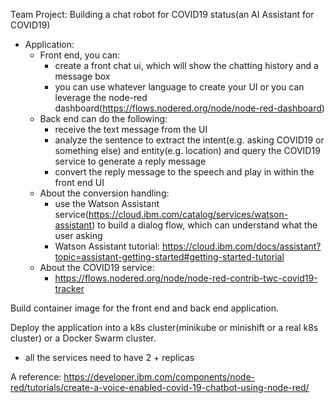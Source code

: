Team Project: Building a chat robot for COVID19 status(an AI Assistant for COVID19)
- Application:
  - Front end, you can:
    - create a front chat ui, which will show the chatting history and a message box
    - you can use whatever language to create your UI or you can leverage the node-red dashboard(https://flows.nodered.org/node/node-red-dashboard)
  - Back end can do the following:
    - receive the text message from the UI
    - analyze the sentence to extract the intent(e.g. asking COVID19 or something else) and entity(e.g. location) and query the COVID19 service to generate a reply message
    - convert the reply message to the speech and play in within the front end UI
  - About the conversion handling:
    - use the Watson Assistant service(https://cloud.ibm.com/catalog/services/watson-assistant) to build a dialog flow, which can understand what the user asking
    - Watson Assistant tutorial: https://cloud.ibm.com/docs/assistant?topic=assistant-getting-started#getting-started-tutorial
  - About the COVID19 service:
    - https://flows.nodered.org/node/node-red-contrib-twc-covid19-tracker

Build container image for the front end and back end application.

Deploy the application into a k8s cluster(minikube or minishift or a real k8s cluster) or a Docker Swarm cluster.
- all the services need to have 2 + replicas

A reference:
https://developer.ibm.com/components/node-red/tutorials/create-a-voice-enabled-covid-19-chatbot-using-node-red/